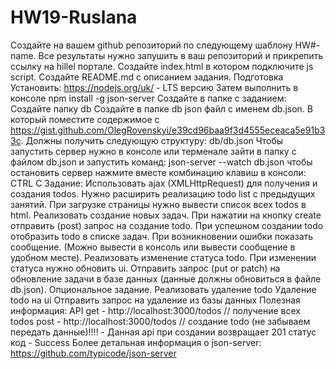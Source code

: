 # HW19-Ruslana
Создайте на вашем github репозиторий по следующему шаблону HW#-name. Все результаты нужно запушить в ваш репозиторий и прикрепить ссылку на hillel портале.
Создайте index.html в котором подключите js script.
Создайте README.md с описанием задания.
Подготовка
Установить:
https://nodejs.org/uk/  - LTS версию
Затем выполнить в консоле npm install -g json-server
Создайте в папке с заданием:
Создайте папку db
Создайте в папке db json файл с именем db.json. В который поместите содержимое c https://gist.github.com/OlegRovenskyi/e39cd96baa9f3d4555eceaca5e91b33c. Должны получить следующую структуру: db/db.json
Чтобы запустить сервер нужно в консоле или терменале зайти в папку с файлом db.json и запустить команд: json-server --watch db.json
чтобы остановить сервер нажмите вместе комбинацию клавиш в консоли: CTRL C
Задание:
Использовать ajax (XMLHttpRequest) для получения и создания todos.
Нужно расширить реализацию todo list с предыдущих занятий.
При загрузке страницы нужно вывести список всех todos в html.
Реализовать создание новых задач.
При нажатии на кнопку create отправить (post) запрос на создание todo.
При успешном создании todo отобразить todo в списке задач.
При возникновении ошибки показать сообщение. (Можно вывести в консоль или вывести сообщение в удобном месте).
Реализовать изменение статуса todo.
При изменении статуса нужно обновить ui.
Отправить запрос (put or patch) на обновление задачи в базе данных (данные должны обновиться в файле db.json).
Опциональное задание. Реализовать удаление todo
Удаление todo на ui
Отправить запрос на удаление из базы данных
Полезная информация:
API
get - http://localhost:3000/todos // получение всех todos
post - http://localhost:3000/todos // создание todo (не забываем передать данные)!!!! - Данная api при создании возвращает 201 статус код - Success
Более детальная информация о json-server: https://github.com/typicode/json-server
 
